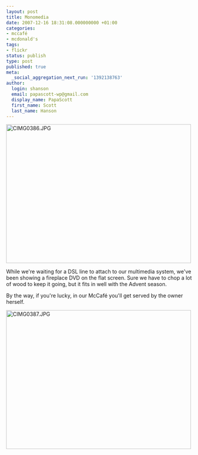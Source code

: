 ```yaml
---
layout: post
title: Monomedia
date: 2007-12-16 18:31:08.000000000 +01:00
categories:
- mccafé
- mcdonald's
tags:
- flickr
status: publish
type: post
published: true
meta:
  _social_aggregation_next_run: '1392138763'
author:
  login: shanson
  email: papascott-wp@gmail.com
  display_name: PapaScott
  first_name: Scott
  last_name: Hanson
---
```

<p><a href="http://www.flickr.com/photos/51035717986@N01/2115490694" title="View 'CIMG0386.JPG' on Flickr.com"><img src="http://farm3.static.flickr.com/2352/2115490694_02fc8c86ac.jpg" alt="CIMG0386.JPG" border="0" width="500" height="375" /></a></p>
<p>While we're waiting for a DSL line to attach to our multimedia system, we've been showing a fireplace DVD on the flat screen. Sure we have to chop a lot of wood to keep it going, but it fits in well with the Advent season.</p>
<p>By the way, if you're lucky, in our McCaf&eacute; you'll get served by the owner herself.</p>
<p><a href="http://www.flickr.com/photos/51035717986@N01/2114713125" title="View 'CIMG0387.JPG' on Flickr.com"><img src="http://farm3.static.flickr.com/2398/2114713125_0013c3111c.jpg" alt="CIMG0387.JPG" border="0" width="500" height="375" /></a></p>
